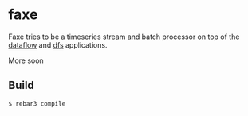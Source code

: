faxe
=====

Faxe tries to be a timeseries stream and batch processor on top of the [dataflow](https://github.com/heyoka/dataflow)
and [dfs](https://github.com/heyoka/dfs) applications.

    
More soon

Build
-----

    $ rebar3 compile
